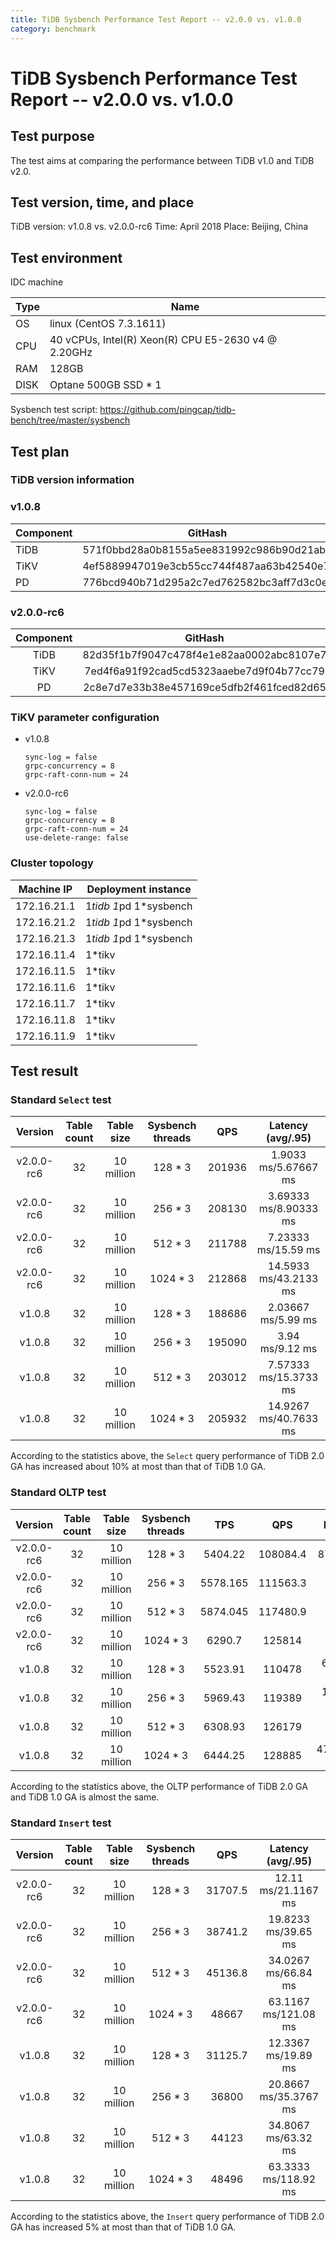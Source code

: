 ```yaml
---
title: TiDB Sysbench Performance Test Report -- v2.0.0 vs. v1.0.0
category: benchmark 
--- 
```


# TiDB Sysbench Performance Test Report -- v2.0.0 vs. v1.0.0

## Test purpose

The test aims at comparing the performance between TiDB v1.0 and TiDB v2.0.

## Test version, time, and place 

TiDB version: v1.0.8 vs. v2.0.0-rc6 
Time: April 2018
Place: Beijing, China      

## Test environment
 
IDC machine       
 
| Type | Name |  
| -------- | --------- | 
| OS | linux (CentOS 7.3.1611) |   
| CPU | 40 vCPUs, Intel(R) Xeon(R) CPU E5-2630 v4 @ 2.20GHz |
| RAM | 128GB | 
| DISK | Optane 500GB SSD * 1 |  

Sysbench test script:
https://github.com/pingcap/tidb-bench/tree/master/sysbench   


## Test plan

### TiDB version information

### v1.0.8

| Component | GitHash |
| -------- | --------- |
| TiDB | 571f0bbd28a0b8155a5ee831992c986b90d21ab7 |
| TiKV | 4ef5889947019e3cb55cc744f487aa63b42540e7 |
| PD | 776bcd940b71d295a2c7ed762582bc3aff7d3c0e |

### v2.0.0-rc6

| Component | GitHash |
| :--------: | :---------: |
| TiDB | 82d35f1b7f9047c478f4e1e82aa0002abc8107e7 |
| TiKV | 7ed4f6a91f92cad5cd5323aaebe7d9f04b77cc79 |
| PD | 2c8e7d7e33b38e457169ce5dfb2f461fced82d65 |

### TiKV parameter configuration

- v1.0.8
    
    ```
    sync-log = false
    grpc-concurrency = 8
    grpc-raft-conn-num = 24 
    ```

- v2.0.0-rc6

    ``` 
    sync-log = false
    grpc-concurrency = 8
    grpc-raft-conn-num = 24 
    use-delete-range: false
    ```

### Cluster topology

| Machine IP | Deployment instance |
|--------------|------------|
| 172.16.21.1 | 1*tidb 1*pd 1*sysbench |
| 172.16.21.2 | 1*tidb 1*pd 1*sysbench |
| 172.16.21.3 | 1*tidb 1*pd 1*sysbench |
| 172.16.11.4 | 1*tikv |
| 172.16.11.5 | 1*tikv |
| 172.16.11.6 | 1*tikv |
| 172.16.11.7 | 1*tikv |
| 172.16.11.8 | 1*tikv |
| 172.16.11.9 | 1*tikv |

## Test result

### Standard `Select` test 

| Version | Table count | Table size | Sysbench threads |QPS | Latency (avg/.95) | 
| :---: | :---: | :---: | :---: | :---: | :---: | 
| v2.0.0-rc6 | 32 | 10 million | 128 * 3 |  201936 | 1.9033 ms/5.67667 ms |
| v2.0.0-rc6 | 32 | 10 million | 256 * 3 | 208130 | 3.69333 ms/8.90333 ms  |
| v2.0.0-rc6 | 32 | 10 million | 512 * 3 |  211788 | 7.23333 ms/15.59 ms |
| v2.0.0-rc6 | 32 | 10 million | 1024 * 3 |  212868 | 14.5933 ms/43.2133 ms |
| v1.0.8  | 32 | 10 million | 128 * 3 |  188686 | 2.03667 ms/5.99 ms  |
| v1.0.8  | 32 | 10 million | 256 * 3 |  195090  |3.94 ms/9.12 ms  |
| v1.0.8  | 32 | 10 million | 512 * 3 |  203012 | 7.57333 ms/15.3733 ms  |
| v1.0.8  | 32 | 10 million | 1024 * 3 |  205932 | 14.9267 ms/40.7633 ms |

According to the statistics above, the `Select` query performance of TiDB 2.0 GA has increased about 10% at most than that of TiDB 1.0 GA.

### Standard OLTP test

| Version | Table count | Table size | Sysbench threads | TPS | QPS | Latency (avg/.95) | 
| :---: | :---: | :---: | :---: | :---: | :---: | :---:|
| v2.0.0-rc6 | 32 | 10 million | 128 * 3 | 5404.22 | 108084.4 | 87.2033 ms/110 ms |
| v2.0.0-rc6 | 32 | 10 million | 256 * 3 | 5578.165 | 111563.3 | 167.673 ms/275.623 ms |
| v2.0.0-rc6 | 32 | 10 million | 512 * 3 | 5874.045 | 117480.9 | 315.083 ms/674.017 ms |
| v2.0.0-rc6 | 32 | 10 million | 1024 * 3 | 6290.7 | 125814 | 529.183 ms/857.007 ms |
| v1.0.8 | 32 | 10 million | 128 * 3 | 5523.91 | 110478 | 69.53 ms/88.6333 ms |
| v1.0.8 | 32 | 10 million | 256 * 3 | 5969.43 | 119389 |128.63 ms/162.58 ms |
| v1.0.8 | 32 | 10 million | 512 * 3 | 6308.93 | 126179 | 243.543 ms/310.913 ms |
| v1.0.8 | 32 | 10 million | 1024 * 3 | 6444.25 | 128885 | 476.787ms/635.143 ms |

According to the statistics above, the OLTP performance of TiDB 2.0 GA and TiDB 1.0 GA is almost the same.

### Standard `Insert` test

| Version | Table count | Table size | Sysbench threads | QPS | Latency (avg/.95) | 
| :---: | :---: | :---: | :---: | :---: | :---: | 
| v2.0.0-rc6 | 32 | 10 million | 128 * 3 | 31707.5 | 12.11 ms/21.1167 ms |
| v2.0.0-rc6 | 32 | 10 million | 256 * 3 | 38741.2 | 19.8233 ms/39.65 ms |
| v2.0.0-rc6 | 32 | 10 million | 512 * 3 | 45136.8 | 34.0267 ms/66.84 ms |
| v2.0.0-rc6 | 32 | 10 million | 1024 * 3 | 48667 | 63.1167 ms/121.08 ms |
| v1.0.8 | 32 | 10 million | 128 * 3 | 31125.7 | 12.3367 ms/19.89 ms |
| v1.0.8 | 32 | 10 million | 256 * 3 | 36800 | 20.8667 ms/35.3767 ms |
| v1.0.8 | 32 | 10 million | 512 * 3 | 44123 | 34.8067 ms/63.32 ms |
| v1.0.8 | 32 | 10 million | 1024 * 3 | 48496 | 63.3333 ms/118.92 ms |

According to the statistics above, the `Insert` query performance of TiDB 2.0 GA has increased 5% at most than that of TiDB 1.0 GA.
